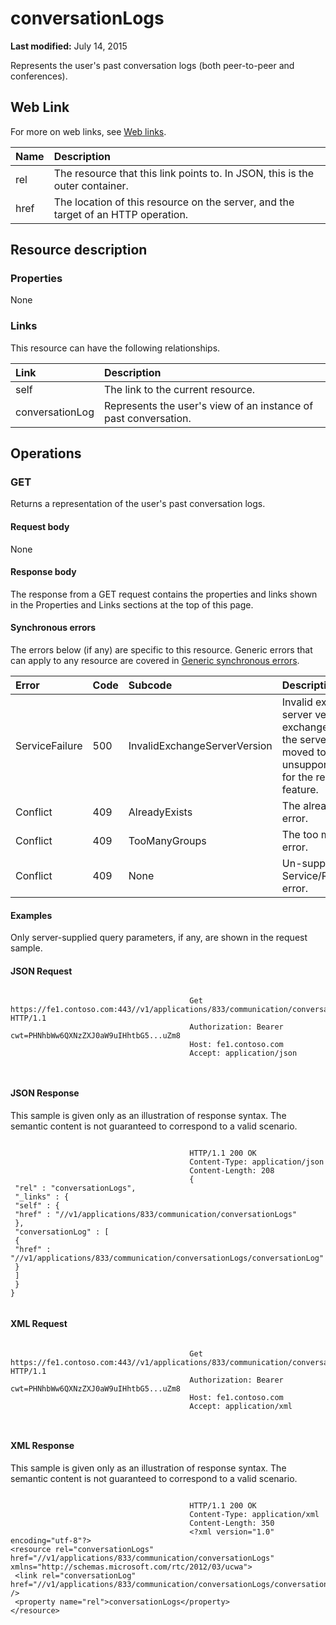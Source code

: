 
# conversationLogs

 **Last modified:** July 14, 2015

Represents the user's past conversation logs (both peer-to-peer and conferences). 


## Web Link
<a name="sectionSection0"> </a>

For more on web links, see [Web links](WebLinks.md).



|**Name**|**Description**|
|:-----|:-----|
|rel|The resource that this link points to. In JSON, this is the outer container.|
|href|The location of this resource on the server, and the target of an HTTP operation.|

## Resource description
<a name="sectionSection1"> </a>




### Properties

None


### Links

This resource can have the following relationships.



|**Link**|**Description**|
|:-----|:-----|
|self|The link to the current resource.|
|conversationLog|Represents the user's view of an instance of past conversation.|

## Operations
<a name="sectionSection2"> </a>




### GET

Returns a representation of the user's past conversation logs.


#### Request body

None


#### Response body

The response from a GET request contains the properties and links shown in the Properties and Links sections at the top of this page.


#### Synchronous errors

The errors below (if any) are specific to this resource. Generic errors that can apply to any resource are covered in [Generic synchronous errors](GenericSynchronousErrors.md).



|**Error**|**Code**|**Subcode**|**Description**|
|:-----|:-----|:-----|:-----|
|ServiceFailure|500|InvalidExchangeServerVersion|Invalid exchange server version.The exchange mailbox of the server might have moved to an unsupported version for the required feature.|
|Conflict|409|AlreadyExists|The already exists error.|
|Conflict|409|TooManyGroups|The too many groups error.|
|Conflict|409|None|Un-supported Service/Resource/API error.|

#### Examples

Only server-supplied query parameters, if any, are shown in the request sample.


#### JSON Request


```

										Get https://fe1.contoso.com:443//v1/applications/833/communication/conversationLogs HTTP/1.1
										Authorization: Bearer cwt=PHNhbWw6QXNzZXJ0aW9uIHhtbG5...uZm8
										Host: fe1.contoso.com
										Accept: application/json
										
									
```


#### JSON Response

This sample is given only as an illustration of response syntax. The semantic content is not guaranteed to correspond to a valid scenario.


```

										HTTP/1.1 200 OK
										Content-Type: application/json
										Content-Length: 208
										{
 "rel" : "conversationLogs",
 "_links" : {
 "self" : {
 "href" : "//v1/applications/833/communication/conversationLogs"
 },
 "conversationLog" : [
 {
 "href" : "//v1/applications/833/communication/conversationLogs/conversationLog"
 }
 ]
 }
}
									
```


#### XML Request


```

										Get https://fe1.contoso.com:443//v1/applications/833/communication/conversationLogs HTTP/1.1
										Authorization: Bearer cwt=PHNhbWw6QXNzZXJ0aW9uIHhtbG5...uZm8
										Host: fe1.contoso.com
										Accept: application/xml
										
									
```


#### XML Response

This sample is given only as an illustration of response syntax. The semantic content is not guaranteed to correspond to a valid scenario.


```

										HTTP/1.1 200 OK
										Content-Type: application/xml
										Content-Length: 350
										<?xml version="1.0" encoding="utf-8"?>
<resource rel="conversationLogs" href="//v1/applications/833/communication/conversationLogs" xmlns="http://schemas.microsoft.com/rtc/2012/03/ucwa">
 <link rel="conversationLog" href="//v1/applications/833/communication/conversationLogs/conversationLog" />
 <property name="rel">conversationLogs</property>
</resource>
									
```

